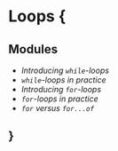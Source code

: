 # Loops {
    
## Modules

- *Introducing `while`-loops*
- *`while`-loops in practice*
- *Introducing `for`-loops*
- *`for`-loops in practice*
- *`for` versus `for...of`*
    
## }